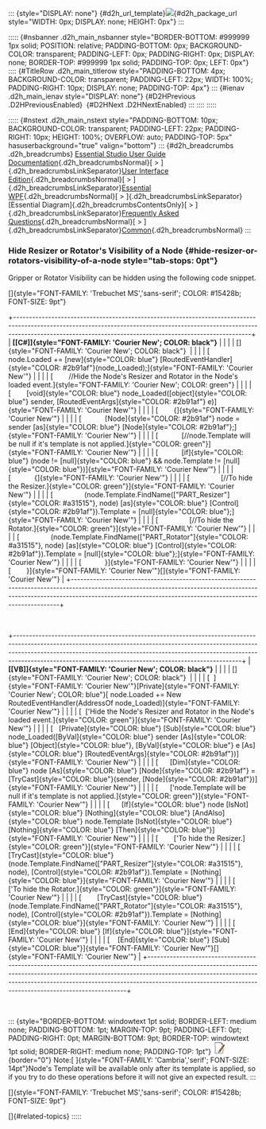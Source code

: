 ::: {style="DISPLAY: none"}
[](ms-xhelp:///?Id=d2h_url_template){#d2h_url_template}![](!package_url!){#d2h_package_url style="WIDTH: 0px; DISPLAY: none; HEIGHT: 0px"}
:::

::::: {#nsbanner .d2h_main_nsbanner style="BORDER-BOTTOM: #999999 1px solid; POSITION: relative; PADDING-BOTTOM: 0px; BACKGROUND-COLOR: transparent; PADDING-LEFT: 0px; PADDING-RIGHT: 0px; DISPLAY: none; BORDER-TOP: #999999 1px solid; PADDING-TOP: 0px; LEFT: 0px"}
:::: {#TitleRow .d2h_main_titlerow style="PADDING-BOTTOM: 4px; BACKGROUND-COLOR: transparent; PADDING-LEFT: 22px; WIDTH: 100%; PADDING-RIGHT: 10px; DISPLAY: none; PADDING-TOP: 4px"}
::: {#ienav .d2h_main_ienav style="DISPLAY: none"}
[](ms-xhelp:///?Id=d9fd7dab-b3a0-4861-8f72-b12cdc2add41){#D2HPrevious .D2HPreviousEnabled}  [](ms-xhelp:///?Id=f60c6643-ba84-4be7-a129-2fb63feff5bb){#D2HNext .D2HNextEnabled}
:::
::::
:::::

::::: {#nstext .d2h_main_nstext style="PADDING-BOTTOM: 10px; BACKGROUND-COLOR: transparent; PADDING-LEFT: 22px; PADDING-RIGHT: 10px; HEIGHT: 100%; OVERFLOW: auto; PADDING-TOP: 5px" hasuserbackground="true" valign="bottom"}
::: {#d2h_breadcrumbs .d2h_breadcrumbs}
[Essential Studio User Guide Documentation](ms-xhelp:///?Id=12457748-09e3-4d74-a240-8e049cedf030){.d2h_breadcrumbsNormal}[ \> ]{.d2h_breadcrumbsLinkSeparator}[User Interface Edition](ms-xhelp:///?Id=c29296b7-531c-413b-a0ec-488ca1f7f669){.d2h_breadcrumbsNormal}[ \> ]{.d2h_breadcrumbsLinkSeparator}[Essential WPF](ms-xhelp:///?Id=7f4f82c5-151c-4262-94d0-75c4626c77bc){.d2h_breadcrumbsNormal}[ \> ]{.d2h_breadcrumbsLinkSeparator}[Essential Diagram]{.d2h_breadcrumbsContentsOnly}[ \> ]{.d2h_breadcrumbsLinkSeparator}[Frequently Asked Questions](ms-xhelp:///?Id=2206ded2-cc47-47f5-86b1-d5d1f5b27678){.d2h_breadcrumbsNormal}[ \> ]{.d2h_breadcrumbsLinkSeparator}[Common](ms-xhelp:///?Id=91822e4e-e58d-43c2-9da2-bfbf6a7d32a0){.d2h_breadcrumbsNormal}
:::

### Hide Resizer or Rotator's Visibility of a Node {#hide-resizer-or-rotators-visibility-of-a-node style="tab-stops: 0pt"}

Gripper or Rotator Visibility can be hidden using the following code snippet.

[]{style="FONT-FAMILY: 'Trebuchet MS','sans-serif'; COLOR: #15428b; FONT-SIZE: 9pt"} 

+--------------------------------------------------------------------------------------------------------------------------------------------------------------------------------------------------------------------------------------+
| **[\[C#\]]{style="FONT-FAMILY: 'Courier New'; COLOR: black"}**                                                                                                                                                                       |
|                                                                                                                                                                                                                                      |
| []{style="FONT-FAMILY: 'Courier New'; COLOR: black"}                                                                                                                                                                                 |
|                                                                                                                                                                                                                                      |
| [        node.Loaded += [new]{style="COLOR: blue"} [RoutedEventHandler]{style="COLOR: #2b91af"}(node_Loaded);]{style="FONT-FAMILY: 'Courier New'"}                                                                                   |
|                                                                                                                                                                                                                                      |
| [        //Hide the Node\'s Resizer and Rotator in the Node\'s loaded event.]{style="FONT-FAMILY: 'Courier New'; COLOR: green"}                                                                                                      |
|                                                                                                                                                                                                                                      |
| [        [void]{style="COLOR: blue"} node_Loaded([object]{style="COLOR: blue"} sender, [RoutedEventArgs]{style="COLOR: #2b91af"} e)]{style="FONT-FAMILY: 'Courier New'"}                                                             |
|                                                                                                                                                                                                                                      |
| [        {]{style="FONT-FAMILY: 'Courier New'"}                                                                                                                                                                                      |
|                                                                                                                                                                                                                                      |
| [            [Node]{style="COLOR: #2b91af"} node = sender [as]{style="COLOR: blue"} [Node]{style="COLOR: #2b91af"};]{style="FONT-FAMILY: 'Courier New'"}                                                                             |
|                                                                                                                                                                                                                                      |
| [            [//node.Template will be null if it\'s template is not applied.]{style="COLOR: green"}]{style="FONT-FAMILY: 'Courier New'"}                                                                                             |
|                                                                                                                                                                                                                                      |
| [            [if]{style="COLOR: blue"} (node != [null]{style="COLOR: blue"} && node.Template != [null]{style="COLOR: blue"})]{style="FONT-FAMILY: 'Courier New'"}                                                                    |
|                                                                                                                                                                                                                                      |
| [            {]{style="FONT-FAMILY: 'Courier New'"}                                                                                                                                                                                  |
|                                                                                                                                                                                                                                      |
| [                [//To hide the Resizer.]{style="COLOR: green"}]{style="FONT-FAMILY: 'Courier New'"}                                                                                                                                 |
|                                                                                                                                                                                                                                      |
| [                (node.Template.FindName([\"PART_Resizer\"]{style="COLOR: #a31515"}, node) [as]{style="COLOR: blue"} [Control]{style="COLOR: #2b91af"}).Template = [null]{style="COLOR: blue"};]{style="FONT-FAMILY: 'Courier New'"} |
|                                                                                                                                                                                                                                      |
| [                [//To hide the Rotator.]{style="COLOR: green"}]{style="FONT-FAMILY: 'Courier New'"}                                                                                                                                 |
|                                                                                                                                                                                                                                      |
| [                (node.Template.FindName([\"PART_Rotator\"]{style="COLOR: #a31515"}, node) [as]{style="COLOR: blue"} [Control]{style="COLOR: #2b91af"}).Template = [null]{style="COLOR: blue"};]{style="FONT-FAMILY: 'Courier New'"} |
|                                                                                                                                                                                                                                      |
| [            }]{style="FONT-FAMILY: 'Courier New'"}                                                                                                                                                                                  |
|                                                                                                                                                                                                                                      |
| [        }]{style="FONT-FAMILY: 'Courier New'"}[]{style="FONT-FAMILY: 'Courier New'"}                                                                                                                                                |
+--------------------------------------------------------------------------------------------------------------------------------------------------------------------------------------------------------------------------------------+

 

+-----------------------------------------------------------------------------------------------------------------------------------------------------------------------------------------------------------------------------------------------------------------------------------------------------------------+
| **[\[VB\]]{style="FONT-FAMILY: 'Courier New'; COLOR: black"}**                                                                                                                                                                                                                                                  |
|                                                                                                                                                                                                                                                                                                                 |
| []{style="FONT-FAMILY: 'Courier New'; COLOR: black"}                                                                                                                                                                                                                                                            |
|                                                                                                                                                                                                                                                                                                                 |
| [  ]{style="FONT-FAMILY: 'Courier New'"}[Private]{style="FONT-FAMILY: 'Courier New'; COLOR: blue"}[ node.Loaded += New RoutedEventHandler(AddressOf node_Loaded)]{style="FONT-FAMILY: 'Courier New'"}                                                                                                           |
|                                                                                                                                                                                                                                                                                                                 |
| [  [\'Hide the Node\'s Resizer and Rotator in the Node\'s loaded event.]{style="COLOR: green"}]{style="FONT-FAMILY: 'Courier New'"}                                                                                                                                                                             |
|                                                                                                                                                                                                                                                                                                                 |
| [   [Private]{style="COLOR: blue"} [Sub]{style="COLOR: blue"} node_Loaded([ByVal]{style="COLOR: blue"} sender [As]{style="COLOR: blue"} [Object]{style="COLOR: blue"}, [ByVal]{style="COLOR: blue"} e [As]{style="COLOR: blue"} [RoutedEventArgs]{style="COLOR: #2b91af"})]{style="FONT-FAMILY: 'Courier New'"} |
|                                                                                                                                                                                                                                                                                                                 |
| [      [Dim]{style="COLOR: blue"} node [As]{style="COLOR: blue"} [Node]{style="COLOR: #2b91af"} = [TryCast]{style="COLOR: blue"}(sender, [Node]{style="COLOR: #2b91af"})]{style="FONT-FAMILY: 'Courier New'"}                                                                                                   |
|                                                                                                                                                                                                                                                                                                                 |
| [      [\'node.Template will be null if it\'s template is not applied.]{style="COLOR: green"}]{style="FONT-FAMILY: 'Courier New'"}                                                                                                                                                                              |
|                                                                                                                                                                                                                                                                                                                 |
| [      [If]{style="COLOR: blue"} node [IsNot]{style="COLOR: blue"} [Nothing]{style="COLOR: blue"} [AndAlso]{style="COLOR: blue"} node.Template [IsNot]{style="COLOR: blue"} [Nothing]{style="COLOR: blue"} [Then]{style="COLOR: blue"}]{style="FONT-FAMILY: 'Courier New'"}                                     |
|                                                                                                                                                                                                                                                                                                                 |
| [        [\'To hide the Resizer.]{style="COLOR: green"}]{style="FONT-FAMILY: 'Courier New'"}                                                                                                                                                                                                                    |
|                                                                                                                                                                                                                                                                                                                 |
| [        [TryCast]{style="COLOR: blue"}(node.Template.FindName([\"PART_Resizer\"]{style="COLOR: #a31515"}, node), [Control]{style="COLOR: #2b91af"}).Template = [Nothing]{style="COLOR: blue"}]{style="FONT-FAMILY: 'Courier New'"}                                                                             |
|                                                                                                                                                                                                                                                                                                                 |
| [        [\'To hide the Rotator.]{style="COLOR: green"}]{style="FONT-FAMILY: 'Courier New'"}                                                                                                                                                                                                                    |
|                                                                                                                                                                                                                                                                                                                 |
| [        [TryCast]{style="COLOR: blue"}(node.Template.FindName([\"PART_Rotator\"]{style="COLOR: #a31515"}, node), [Control]{style="COLOR: #2b91af"}).Template = [Nothing]{style="COLOR: blue"}]{style="FONT-FAMILY: 'Courier New'"}                                                                             |
|                                                                                                                                                                                                                                                                                                                 |
| [      [End]{style="COLOR: blue"} [If]{style="COLOR: blue"}]{style="FONT-FAMILY: 'Courier New'"}                                                                                                                                                                                                                |
|                                                                                                                                                                                                                                                                                                                 |
| [    [End]{style="COLOR: blue"} [Sub]{style="COLOR: blue"}]{style="FONT-FAMILY: 'Courier New'"}[]{style="FONT-FAMILY: 'Courier New'"}                                                                                                                                                                           |
+-----------------------------------------------------------------------------------------------------------------------------------------------------------------------------------------------------------------------------------------------------------------------------------------------------------------+

 

::: {style="BORDER-BOTTOM: windowtext 1pt solid; BORDER-LEFT: medium none; PADDING-BOTTOM: 1pt; MARGIN-TOP: 9pt; PADDING-LEFT: 0pt; PADDING-RIGHT: 0pt; MARGIN-BOTTOM: 9pt; BORDER-TOP: windowtext 1pt solid; BORDER-RIGHT: medium none; PADDING-TOP: 1pt"}
![](ImagesExt/image82_8.jpg){border="0"} Note:[ ]{style="FONT-FAMILY: 'Cambria','serif'; FONT-SIZE: 14pt"}Node's Template will be available only after its template is applied, so if you try to do these operations before it will not give an expected result.
:::

[]{style="FONT-FAMILY: 'Trebuchet MS','sans-serif'; COLOR: #15428b; FONT-SIZE: 9pt"} 

[]{#related-topics}
:::::
